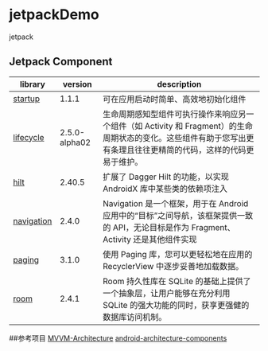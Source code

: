# jetpackDemo
jetpack

## Jetpack Component
| library | version | description |
| ------- | ------- | ----------- |
| [startup][startup] | 1.1.1   | 可在应用启动时简单、高效地初始化组件 |
| [lifecycle][lifecycle] | 2.5.0-alpha02 | 生命周期感知型组件可执行操作来响应另一个组件（如 Activity 和 Fragment）的生命周期状态的变化。这些组件有助于您写出更有条理且往往更精简的代码，这样的代码更易于维护。 |
| [hilt][hilt] | 2.40.5 | 扩展了 Dagger Hilt 的功能，以实现 AndroidX 库中某些类的依赖项注入 |
| [navigation][navigation] | 2.4.0 | Navigation 是一个框架，用于在 Android 应用中的“目标”之间导航，该框架提供一致的 API，无论目标是作为 Fragment、Activity 还是其他组件实现 |
| [paging][paging] | 3.1.0 | 使用 Paging 库，您可以更轻松地在应用的 RecyclerView 中逐步妥善地加载数据。 
| [room][room] | 2.4.1 | Room 持久性库在 SQLite 的基础上提供了一个抽象层，让用户能够在充分利用 SQLite 的强大功能的同时，获享更强健的数据库访问机制。

##参考项目
[MVVM-Architecture](https://github.com/qingmei2/MVVM-Architecture)
[android-architecture-components](https://github.com/googlesamples/android-architecture-components)

[startup]: https://developer.android.google.cn/jetpack/androidx/releases/startup
[lifecycle]: https://developer.android.google.cn/jetpack/androidx/releases/lifecycle
[hilt]: https://developer.android.google.cn/jetpack/androidx/releases/hilt
[navigation]: https://developer.android.google.cn/jetpack/androidx/releases/navigation
[paging]: https://developer.android.google.cn/jetpack/androidx/releases/paging?hl=zh_cn
[room]: https://developer.android.google.cn/jetpack/androidx/releases/room?hl=zh_cn